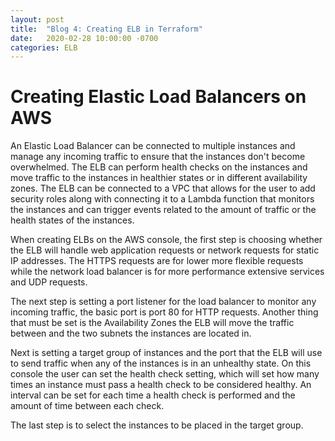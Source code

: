 ```yaml
---
layout: post
title:  "Blog 4: Creating ELB in Terraform"
date:   2020-02-28 10:00:00 -0700
categories: ELB
---
```


# Creating Elastic Load Balancers on AWS

An Elastic Load Balancer can be connected to multiple instances and manage any incoming traffic to ensure that the instances don't become overwhelmed. The ELB can perform health checks on the instances and move traffic to the instances in healthier states or in different availability zones. The ELB can be connected to a VPC that allows for the user to add security roles along with connecting it to a Lambda function that monitors the instances and can trigger events related to the amount of traffic or  the health states of the instances.  

When creating ELBs on the AWS console, the first step is choosing whether the ELB will handle web application requests or network requests for static IP addresses. The HTTPS requests are for lower more flexible requests while the network load balancer is for more performance extensive services and UDP requests. 

The next step is setting a port listener for the load balancer to monitor any incoming traffic, the basic port is port 80 for HTTP requests. Another thing that must be set is the Availability Zones the ELB will move the traffic between and the two subnets the instances are located in. 

Next is setting a target group of instances and the port that the ELB will use to send traffic when any of the instances is in an unhealthy state. On this console the user can set the health check setting, which will set how many times an instance must pass a health check to be considered healthy. An interval can be set for each time a health check is performed and the amount of time between each check. 

The last step is to select the instances to be placed in the target group. 

